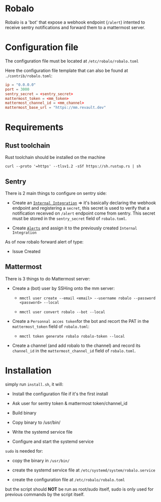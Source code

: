 # Robalo
Robalo is a 'bot' that expose a webhook endpoint (`/alert`) intented to receive 
sentry notifications and forward them to a mattermost server.

# Configuration file
The configuration file must be located at `/etc/robalo/robalo.toml`

Here the configuration file template that can also be found at `./contrib/robalo.toml`:

```toml
ip = "0.0.0.0"
port = 3000
sentry_secret = <sentry_secret>
mattermost_token = <mm_token>
mattermost_channel_id = <mm_channel>
mattermost_base_url = "https://mm.revault.dev"
```

# Requirements

## Rust toolchain 

Rust toolchain should be installed on the machine
```
curl --proto '=https' --tlsv1.2 -sSf https://sh.rustup.rs | sh
```

## Sentry 

There is 2 main things to configure on sentry side:

 - Create an [`Internal Integration`](https://blog.sentry.io/customize-your-sentry-workflow-a-sample-internal-integration/) 
=> it's basically declaring the webhook endpoint and registering a `secret`, this secret is used
to verify that a notification received on `/alert` endpoint come from sentry.
This secret must be stored in the `sentry_secret` field of `robalo.toml`.

 - Create [`Alerts`](https://docs.sentry.io/product/alerts/create-alerts/) and assign it to
the previously created `Internal Integration`

As of now robalo forward alert of type:
 
 - Issue Created

## Mattermost

There is 3 things to do Mattermost server:

 - Create a (bot) user by SSHing onto the mm server: 

   - `mmctl user create --email <email> --username robalo --password <password> --local`

   - `mmctl user convert robalo --bot --local`

 - Create a `Personnal acces token`for the bot and recort the PAT in the `mattermost_token` field of `robalo.toml`:

   - `mmctl token generate robalo robalo-token --local`

 - Create a channel (and add robalo to the channel) and record its `channel_id` in 
the `mattermost_channel_id` field of `robalo.toml`.

# Installation

simply run `install.sh`, it will:

 - Install the configuration file if it's the first install

 - Ask user for  sentry token & mattermost token/channel_id

 - Build binary

 - Copy binary to /usr/bin/

 - Write the systemd service file

 - Configure and start the systemd service


 `sudo` is needed for:

  - copy the binary in `/usr/bin/`

  - create the systemd service file at `/etc/systemd/system/robalo.service`

  - create the configuration file at `/etc/robalo/robalo.toml`

but the script should **NOT** be run as root/sudo itself, sudo is only used for previous commands by the script itself.
